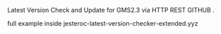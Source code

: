 Latest Version Check and Update for GMS2.3
via
HTTP REST GITHUB .

full example inside
jesteroc-latest-version-checker-extended.yyz
